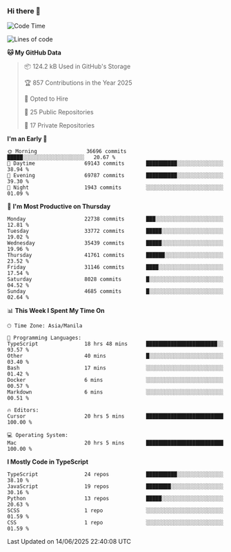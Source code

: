 ### Hi there 👋

<!--START_SECTION:waka-->
![Code Time](http://img.shields.io/badge/Code%20Time-1%2C834%20hrs%2047%20mins-blue)

![Lines of code](https://img.shields.io/badge/From%20Hello%20World%20I%27ve%20Written-67.0%20million%20lines%20of%20code-blue)

**🐱 My GitHub Data** 

> 📦 124.2 kB Used in GitHub's Storage 
 > 
> 🏆 857 Contributions in the Year 2025
 > 
> 💼 Opted to Hire
 > 
> 📜 25 Public Repositories 
 > 
> 🔑 17 Private Repositories 
 > 
**I'm an Early 🐤** 

```text
🌞 Morning                36696 commits       █████░░░░░░░░░░░░░░░░░░░░   20.67 % 
🌆 Daytime                69143 commits       ██████████░░░░░░░░░░░░░░░   38.94 % 
🌃 Evening                69787 commits       ██████████░░░░░░░░░░░░░░░   39.30 % 
🌙 Night                  1943 commits        ░░░░░░░░░░░░░░░░░░░░░░░░░   01.09 % 
```
📅 **I'm Most Productive on Thursday** 

```text
Monday                   22738 commits       ███░░░░░░░░░░░░░░░░░░░░░░   12.81 % 
Tuesday                  33772 commits       █████░░░░░░░░░░░░░░░░░░░░   19.02 % 
Wednesday                35439 commits       █████░░░░░░░░░░░░░░░░░░░░   19.96 % 
Thursday                 41761 commits       ██████░░░░░░░░░░░░░░░░░░░   23.52 % 
Friday                   31146 commits       ████░░░░░░░░░░░░░░░░░░░░░   17.54 % 
Saturday                 8028 commits        █░░░░░░░░░░░░░░░░░░░░░░░░   04.52 % 
Sunday                   4685 commits        █░░░░░░░░░░░░░░░░░░░░░░░░   02.64 % 
```


📊 **This Week I Spent My Time On** 

```text
🕑︎ Time Zone: Asia/Manila

💬 Programming Languages: 
TypeScript               18 hrs 48 mins      ███████████████████████░░   93.57 % 
Other                    40 mins             █░░░░░░░░░░░░░░░░░░░░░░░░   03.40 % 
Bash                     17 mins             ░░░░░░░░░░░░░░░░░░░░░░░░░   01.42 % 
Docker                   6 mins              ░░░░░░░░░░░░░░░░░░░░░░░░░   00.57 % 
Markdown                 6 mins              ░░░░░░░░░░░░░░░░░░░░░░░░░   00.51 % 

🔥 Editors: 
Cursor                   20 hrs 5 mins       █████████████████████████   100.00 % 

💻 Operating System: 
Mac                      20 hrs 5 mins       █████████████████████████   100.00 % 
```

**I Mostly Code in TypeScript** 

```text
TypeScript               24 repos            ██████████░░░░░░░░░░░░░░░   38.10 % 
JavaScript               19 repos            ████████░░░░░░░░░░░░░░░░░   30.16 % 
Python                   13 repos            █████░░░░░░░░░░░░░░░░░░░░   20.63 % 
SCSS                     1 repo              ░░░░░░░░░░░░░░░░░░░░░░░░░   01.59 % 
CSS                      1 repo              ░░░░░░░░░░░░░░░░░░░░░░░░░   01.59 % 
```




 Last Updated on 14/06/2025 22:40:08 UTC
<!--END_SECTION:waka-->

